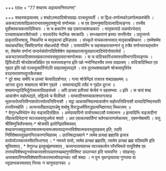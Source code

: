 +++
title = "77 शब्दस्य अद्रव्यत्वनिरूपणम्"

+++
शब्दस्याद्रव्यत्वम् ॥ शब्दोऽस्मदादिश्रोत्रग्राह्यः पञ्चभूतवर्ती । स द्विधा-वर्णात्मकोऽवर्णात्मकश्चेति । अकचटतपयादिप्रकाराभावसमुदायशून्यो वर्णात्मकः । स एव देवमनुष्यादिताल्वादिव्यङ्गयः । तस्यैव पूर्वोक्तवाचकत्वादिविचारः । स च क्षकारेण सह एकपञ्चाशत्प्रकारः । मातृकापाठे लळयोरभेदात् पञ्चाशत्प्रकारतैवोच्यते । यरलादेरेव भेदभिन्नः क्यक्रादिः । सन्ध्यक्षराणां ह्रस्वाः सन्तीत्येव । प्रयुज्यन्ते प्राकृतादिभाषासु, निबन्नन्ति च मातृकायां द्रमिडादयः । संस्कृते वाचकत्वाभावात् मातृकाबहिष्कारः । एवमेषामेव यथाकथंचित् त्रिषष्टिवर्णता मोक्षधर्मादौ गीयते । परमव्योम्नि च सहस्राक्षरत्वाम्नानं तु तत्रैव वर्णान्तरसद्भावेन वा, तेषामेव वर्णानां सन्दर्भसंयोगादिविशेषेण सहस्राक्षरत्वायुताक्षरत्वादिभेदेनोपपत्तेर्वा । अकचटतपयादिसमस्तप्रकाराभावसमुदायवानवर्णात्मकः । स च वादित्रवारिधरमारुतविभागादिव्यङ्गयः । द्विविधोऽपि श्रोत्रदेशसन्निहित एव मारुतव्यङ्गय इति पक्षे नभोनिष्ठस्यैव तस्य ग्राह्यत्वम् । वादित्रादिस्थित एव गृह्यत इति पक्षे पञ्चभूतवर्तिनोऽपि ग्राह्यत्वमुपपद्यते । तत्र दूरस्थशब्दग्रहणे श्रोत्रव्यापृतिरेव वरदनारायणभट्टारकैरुक्ता  
\* दूरे शब्दः समीपे च प्राच्यां चेत्यादिदर्शनात् । गत्वा श्रोत्रेन्द्रियं तत्रतत्र शब्दग्रहक्षमम् ॥  
आगता दूरतः शब्दमाला श्रोत्रेण गृह्यते । समवायाद्यदि तदैवं न गृह्येत दूरजा ॥  
शब्दमान्द्यादिभिर्दूरोत्थत्वादिग्रहसंभवे । अपि प्राच्या प्रतीच्यां चेत्येवं न ग्रहसम्भवः ॥ इति । स चायं शब्द आकाशेन सहोत्पद्यते, तद्विलये च विलीयते । वाय्वादीनामप्याकाशभागत्वान्न भूतान्तरोत्पत्तिविनाशयोरस्योत्पत्तिविनाशौ । यद्वा आकाशनिष्ठस्याकाशेन सहोत्पत्तिविनाशौ वाय्वादिनिष्ठस्यापि तत्ततैस्सहेति । अत्यन्ततीव्रताद्यापन्नेषु शब्देषु विरुद्धधर्मविरुद्धप्रत्यभिज्ञानात् स्थिरत्वम् ॥  
\* वेणुरन्ध्रविभेदेन भेदः षड्जादिसंज्ञितः । अभेदव्यापिनो वायोस्तथाऽसौ परमात्मनः ॥ इत्यादिभिः षड्जादीनां तीव्रत्वादिभेदानां व्यञ्जकवायुधर्मत्वं श्रयते । अत एवाकल्पवर्तिनां सर्वगकाराणामेकत्वम् , एवमन्येषामपि । यत्तु श्रीविष्णुचित्तैरुक्तम्-\* श्रोत्रमपि इतरेन्द्रियविषयवत् शब्दत्वगत्वमृदुत्वपरुषत्वमन्दत्वमध्यमत्वाद्यनन्तविशेषात्मकवस्तुग्राहकम् इति, तदपि निर्विशेषवस्तुग्रहणनिराकरणाभिप्रायम् । उपनिषद्याख्याने \* त्वमेव प्रत्यक्षं ब्रह्मासि इत्यत्र वायोर्व्यञ्जकत्वस्यैवाभिधानात् । \* नमस्ते वायो, त्वमेव प्रत्यक्षं ब्रह्मासि, त्यामेव प्रत्यक्षं ब्रह्म वदिष्यामि इति श्रुतिवशात् , \* वेणुरन्ध्र इत्युपबृंहणवशात् , कल्पनालाघवाच्च व्यञ्जकत्वेन परैरभिमतो वायुविशेष एव तत्तव्यविशेषघट्टनसंस्कारवशोत्पन्नतत्तच्छब्दगुणविशिष्ट उपलभ्यत इति भावयन्ति । संग्रहस्तु-अव्यक्तपरिणामविशेषशरीरकपरमात्मोपदानकाः सर्वे शब्दाः । न पुनः पृथग्द्रव्यतया गुणतया वा भट्टप्राभाकरमतवत् नित्याः न चानुपादानकाः ॥